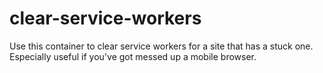 # clear-service-workers
Use this container to clear service workers for a site that has a stuck one.  Especially useful if you've got messed up a mobile browser.
